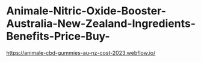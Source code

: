# Animale-Nitric-Oxide-Booster-Australia-New-Zealand-Ingredients-Benefits-Price-Buy-
https://animale-cbd-gummies-au-nz-cost-2023.webflow.io/
